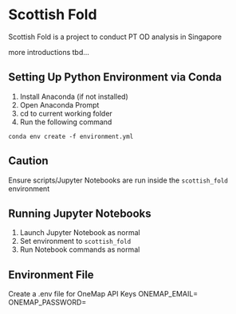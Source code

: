 # Scottish Fold

Scottish Fold is a project to conduct PT OD analysis in Singapore

more introductions tbd...

## Setting Up Python Environment via Conda

1. Install Anaconda (if not installed)
2. Open Anaconda Prompt
3. cd to current working folder
4. Run the following command

```
conda env create -f environment.yml
```

## Caution

Ensure scripts/Jupyter Notebooks are run inside the `scottish_fold` environment

## Running Jupyter Notebooks

1. Launch Jupyter Notebook as normal
2. Set environment to `scottish_fold`
3. Run Notebook commands as normal

## Environment File

Create a .env file for OneMap API Keys
ONEMAP_EMAIL=<your email>
ONEMAP_PASSWORD=<your password>
